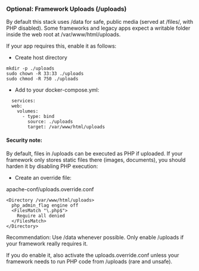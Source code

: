 ### Optional: Framework Uploads (/uploads)

By default this stack uses /data for safe, public media (served at /files/, with PHP disabled).
Some frameworks and legacy apps expect a writable folder inside the web root at /var/www/html/uploads.

If your app requires this, enable it as follows:
- Create host directory
```
mkdir -p ./uploads
sudo chown -R 33:33 ./uploads
sudo chmod -R 750 ./uploads
```
- Add to your docker-compose.yml:
```
  services:
  web:
    volumes:
      - type: bind
        source: ./uploads
        target: /var/www/html/uploads
```
#### Security note:

By default, files in /uploads can be executed as PHP if uploaded.
If your framework only stores static files there (images, documents), you should harden it by disabling PHP execution:

- Create an override file:

apache-conf/uploads.override.conf
```
<Directory /var/www/html/uploads>
  php_admin_flag engine off
  <FilesMatch "\.php$">
    Require all denied
  </FilesMatch>
</Directory>
```

Recommendation:
Use /data whenever possible.
Only enable /uploads if your framework really requires it.

If you do enable it, also activate the uploads.override.conf unless your framework needs to run PHP code from /uploads (rare and unsafe).
